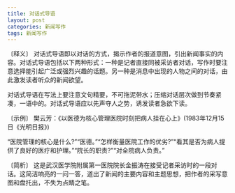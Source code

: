 ```yaml
---
title: 对话式导语
layout: post
categories: 新闻写作
tags: 新闻写作
---
```


〔释义〕 对话式导语即以对话的方式，揭示作者的报道意图，引出新闻事实的内容。对话式导语包括以下两种形式：一种是记者直接同被采访者对话，写作时要注意选择能引起广泛或强烈兴趣的话题。另一种是消息中出现的人物之间的对话，由此激发读者听众的新闻欲望。

对话式导语在写法上要注意文句精要，不可拖泥带水；压缩对话层次做到节奏紧凑，一语中的。对话式导语应以先声夺人之势，诱发读者急欲下读。

〔示例〕 樊云芳：《以医德为核心管理医院时刻把病人挂在心上》(1983年12月15日《光明日报》)

“医院管理的核心是什么?”“医德。”“怎样衡量医院工作的优劣?”“看其是否为病人提供了良好的医疗和护理。”“院长的职责?”“对全院病人负责。”

〔简析〕 这是武汉医学院附属第一医院院长金振涛在接受记者采访时的一段对话。这简洁响亮的一问一答，道出了新闻的主要内容和主题思想，把作者的采写意图和盘托出，不失为点睛之笔。 